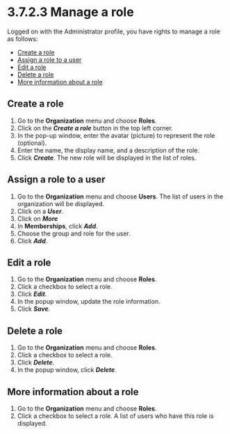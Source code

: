 
3.7.2.3 Manage a role
=====================

Logged on with the Administrator profile, you have rights to manage a role as follows:

-   [Create a role](#createarole)
-   [Assign a role to a user](#assignarole)
-   [Edit a role](#editarole)
-   [Delete a role](#deletearole)
-   [More information about a role](#moreinfo)

<div id="createarole">

</div>

Create a role
-------------

1.  Go to the **Organization** menu and choose **Roles**.
2.  Click on the ***Create a role*** button in the top left corner.
3.  In the pop-up window, enter the avatar (picture) to represent the role (optional).
4.  Enter the name, the display name, and a description of the role.
5.  Click ***Create***. The new role will be displayed in the list of roles.

<div id="assignarole">

</div>

Assign a role to a user
-----------------------

1.  Go to the **Organization** menu and choose **Users**. The list of users in the organization will be displayed.
2.  Click on a ***User***.
3.  Click on ***More***
4.  In **Memberships**, click ***Add***.
5.  Choose the group and role for the user.
6.  Click ***Add***.

<div id="editarole">

</div>

Edit a role
-----------

1.  Go to the **Organization** menu and choose **Roles**.
2.  Click a checkbox to select a role.
3.  Click ***Edit***.
4.  In the popup window, update the role information.
5.  Click ***Save***.

<div id="deletearole">

</div>

Delete a role
-------------

1.  Go to the **Organization** menu and choose **Roles**.
2.  Click a checkbox to select a role.
3.  Click ***Delete***.
4.  In the popup window, click ***Delete***.

<div id="moreinfo">

</div>

More information about a role
-----------------------------

1.  Go to the **Organization** menu and choose **Roles**.
2.  Click a checkbox to select a role. A list of users who have this role is displayed.

